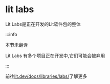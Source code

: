 # lit labs

Lit Labs是正在开发的Lit软件包的整体

:::info

本节未翻译

Lit Labs 有多个项目正在开发中,它们可能会被弃用

:::

前往[lit.dev/docs/libraries/labs/](https://lit.dev/docs/libraries/labs/)了解更多

